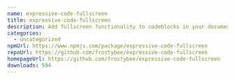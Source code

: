 ```yaml
---
name: expressive-code-fullscreen
title: expressive-code-fullscreen
description: Add fullscreen functionality to codeblocks in your documentation website.
categories:
  - uncategorized
npmUrl: https://www.npmjs.com/package/expressive-code-fullscreen
repoUrl: https://github.com/frostybee/expressive-code-fullscreen
homepageUrl: https://github.com/frostybee/expressive-code-fullscreen
downloads: 594
---
```

